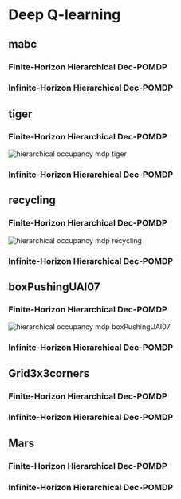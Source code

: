 # Deep Q-learning


## mabc

### Finite-Horizon Hierarchical Dec-POMDP

### Infinite-Horizon Hierarchical Dec-POMDP


## tiger

### Finite-Horizon Hierarchical Dec-POMDP

![hierarchical occupancy mdp tiger](https://i.imgur.com/cIZd0mV.png)

### Infinite-Horizon Hierarchical Dec-POMDP


## recycling

### Finite-Horizon Hierarchical Dec-POMDP

![hierarchical occupancy mdp recycling](https://i.imgur.com/wTeEbdY.png)

### Infinite-Horizon Hierarchical Dec-POMDP


## boxPushingUAI07

### Finite-Horizon Hierarchical Dec-POMDP

![hierarchical occupancy mdp boxPushingUAI07](https://i.imgur.com/UhTooek.png)

### Infinite-Horizon Hierarchical Dec-POMDP


## Grid3x3corners

### Finite-Horizon Hierarchical Dec-POMDP

### Infinite-Horizon Hierarchical Dec-POMDP


## Mars

### Finite-Horizon Hierarchical Dec-POMDP

### Infinite-Horizon Hierarchical Dec-POMDP
